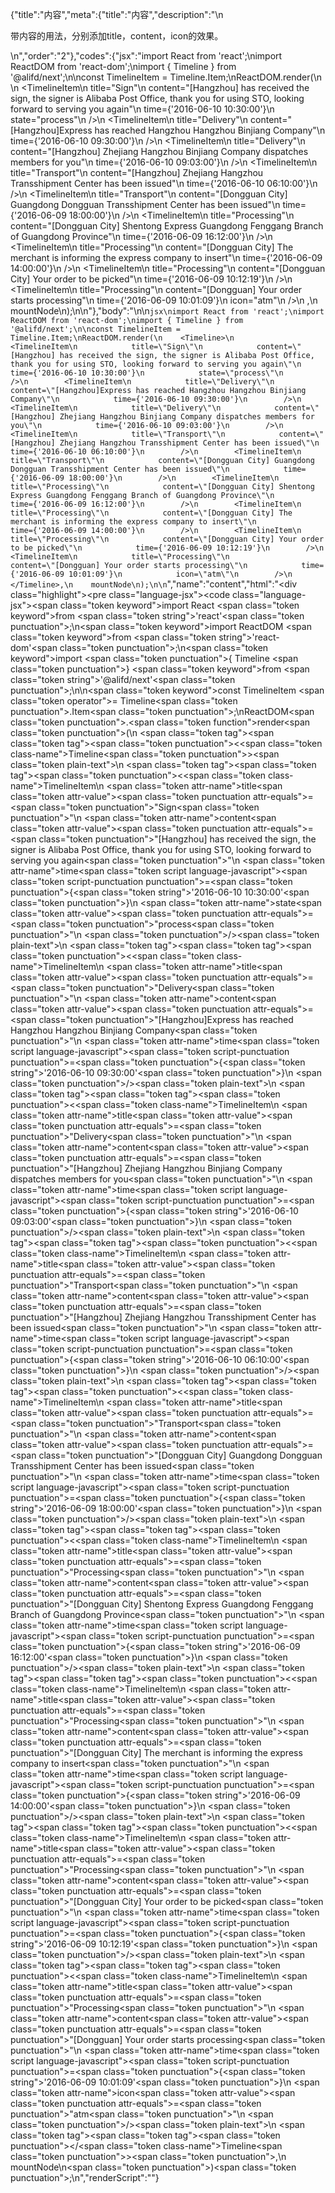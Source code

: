 {"title":"内容","meta":{"title":"内容","description":"\n<p>带内容的用法，分别添加title，content，icon的效果。</p>\n","order":"2"},"codes":{"jsx":"import React from 'react';\nimport ReactDOM from 'react-dom';\nimport { Timeline } from '@alifd/next';\n\nconst TimelineItem = Timeline.Item;\nReactDOM.render(\n    <Timeline>\n        <TimelineItem\n            title=\"Sign\"\n            content=\"[Hangzhou] has received the sign, the signer is Alibaba Post Office, thank you for using STO, looking forward to serving you again\"\n            time={'2016-06-10 10:30:00'}\n            state=\"process\"\n        />\n        <TimelineItem\n            title=\"Delivery\"\n            content=\"[Hangzhou]Express has reached Hangzhou Hangzhou Binjiang Company\"\n            time={'2016-06-10 09:30:00'}\n        />\n        <TimelineItem\n            title=\"Delivery\"\n            content=\"[Hangzhou] Zhejiang Hangzhou Binjiang Company dispatches members for you\"\n            time={'2016-06-10 09:03:00'}\n        />\n        <TimelineItem\n            title=\"Transport\"\n            content=\"[Hangzhou] Zhejiang Hangzhou Transshipment Center has been issued\"\n            time={'2016-06-10 06:10:00'}\n        />\n        <TimelineItem\n            title=\"Transport\"\n            content=\"[Dongguan City] Guangdong Dongguan Transshipment Center has been issued\"\n            time={'2016-06-09 18:00:00'}\n        />\n        <TimelineItem\n            title=\"Processing\"\n            content=\"[Dongguan City] Shentong Express Guangdong Fenggang Branch of Guangdong Province\"\n            time={'2016-06-09 16:12:00'}\n        />\n        <TimelineItem\n            title=\"Processing\"\n            content=\"[Dongguan City] The merchant is informing the express company to insert\"\n            time={'2016-06-09 14:00:00'}\n        />\n        <TimelineItem\n            title=\"Processing\"\n            content=\"[Dongguan City] Your order to be picked\"\n            time={'2016-06-09 10:12:19'}\n        />\n        <TimelineItem\n            title=\"Processing\"\n            content=\"[Dongguan] Your order starts processing\"\n            time={'2016-06-09 10:01:09'}\n            icon=\"atm\"\n        />\n    </Timeline>,\n    mountNode\n);\n\n"},"body":"\n\n````jsx\nimport React from 'react';\nimport ReactDOM from 'react-dom';\nimport { Timeline } from '@alifd/next';\n\nconst TimelineItem = Timeline.Item;\nReactDOM.render(\n    <Timeline>\n        <TimelineItem\n            title=\"Sign\"\n            content=\"[Hangzhou] has received the sign, the signer is Alibaba Post Office, thank you for using STO, looking forward to serving you again\"\n            time={'2016-06-10 10:30:00'}\n            state=\"process\"\n        />\n        <TimelineItem\n            title=\"Delivery\"\n            content=\"[Hangzhou]Express has reached Hangzhou Hangzhou Binjiang Company\"\n            time={'2016-06-10 09:30:00'}\n        />\n        <TimelineItem\n            title=\"Delivery\"\n            content=\"[Hangzhou] Zhejiang Hangzhou Binjiang Company dispatches members for you\"\n            time={'2016-06-10 09:03:00'}\n        />\n        <TimelineItem\n            title=\"Transport\"\n            content=\"[Hangzhou] Zhejiang Hangzhou Transshipment Center has been issued\"\n            time={'2016-06-10 06:10:00'}\n        />\n        <TimelineItem\n            title=\"Transport\"\n            content=\"[Dongguan City] Guangdong Dongguan Transshipment Center has been issued\"\n            time={'2016-06-09 18:00:00'}\n        />\n        <TimelineItem\n            title=\"Processing\"\n            content=\"[Dongguan City] Shentong Express Guangdong Fenggang Branch of Guangdong Province\"\n            time={'2016-06-09 16:12:00'}\n        />\n        <TimelineItem\n            title=\"Processing\"\n            content=\"[Dongguan City] The merchant is informing the express company to insert\"\n            time={'2016-06-09 14:00:00'}\n        />\n        <TimelineItem\n            title=\"Processing\"\n            content=\"[Dongguan City] Your order to be picked\"\n            time={'2016-06-09 10:12:19'}\n        />\n        <TimelineItem\n            title=\"Processing\"\n            content=\"[Dongguan] Your order starts processing\"\n            time={'2016-06-09 10:01:09'}\n            icon=\"atm\"\n        />\n    </Timeline>,\n    mountNode\n);\n\n````","name":"content","html":"<script>(function(){var __create = Object.create;\nvar __defProp = Object.defineProperty;\nvar __getOwnPropDesc = Object.getOwnPropertyDescriptor;\nvar __getOwnPropNames = Object.getOwnPropertyNames;\nvar __getProtoOf = Object.getPrototypeOf;\nvar __hasOwnProp = Object.prototype.hasOwnProperty;\nvar __copyProps = (to, from, except, desc) => {\n  if (from && typeof from === \"object\" || typeof from === \"function\") {\n    for (let key of __getOwnPropNames(from))\n      if (!__hasOwnProp.call(to, key) && key !== except)\n        __defProp(to, key, { get: () => from[key], enumerable: !(desc = __getOwnPropDesc(from, key)) || desc.enumerable });\n  }\n  return to;\n};\nvar __toESM = (mod, isNodeMode, target) => (target = mod != null ? __create(__getProtoOf(mod)) : {}, __copyProps(\n  // If the importer is in node compatibility mode or this is not an ESM\n  // file that has been converted to a CommonJS file using a Babel-\n  // compatible transform (i.e. \"__esModule\" has not been set), then set\n  // \"default\" to the CommonJS \"module.exports\" for node compatibility.\n  isNodeMode || !mod || !mod.__esModule ? __defProp(target, \"default\", { value: mod, enumerable: true }) : target,\n  mod\n));\nvar import_react = __toESM(require(\"react\"));\nvar import_react_dom = __toESM(require(\"react-dom\"));\nvar import_next = require(\"@alifd/next\");\nconst TimelineItem = import_next.Timeline.Item;\nimport_react_dom.default.render(\n  /* @__PURE__ */ import_react.default.createElement(import_next.Timeline, null, /* @__PURE__ */ import_react.default.createElement(\n    TimelineItem,\n    {\n      title: \"Sign\",\n      content: \"[Hangzhou] has received the sign, the signer is Alibaba Post Office, thank you for using STO, looking forward to serving you again\",\n      time: \"2016-06-10 10:30:00\",\n      state: \"process\"\n    }\n  ), /* @__PURE__ */ import_react.default.createElement(\n    TimelineItem,\n    {\n      title: \"Delivery\",\n      content: \"[Hangzhou]Express has reached Hangzhou Hangzhou Binjiang Company\",\n      time: \"2016-06-10 09:30:00\"\n    }\n  ), /* @__PURE__ */ import_react.default.createElement(\n    TimelineItem,\n    {\n      title: \"Delivery\",\n      content: \"[Hangzhou] Zhejiang Hangzhou Binjiang Company dispatches members for you\",\n      time: \"2016-06-10 09:03:00\"\n    }\n  ), /* @__PURE__ */ import_react.default.createElement(\n    TimelineItem,\n    {\n      title: \"Transport\",\n      content: \"[Hangzhou] Zhejiang Hangzhou Transshipment Center has been issued\",\n      time: \"2016-06-10 06:10:00\"\n    }\n  ), /* @__PURE__ */ import_react.default.createElement(\n    TimelineItem,\n    {\n      title: \"Transport\",\n      content: \"[Dongguan City] Guangdong Dongguan Transshipment Center has been issued\",\n      time: \"2016-06-09 18:00:00\"\n    }\n  ), /* @__PURE__ */ import_react.default.createElement(\n    TimelineItem,\n    {\n      title: \"Processing\",\n      content: \"[Dongguan City] Shentong Express Guangdong Fenggang Branch of Guangdong Province\",\n      time: \"2016-06-09 16:12:00\"\n    }\n  ), /* @__PURE__ */ import_react.default.createElement(\n    TimelineItem,\n    {\n      title: \"Processing\",\n      content: \"[Dongguan City] The merchant is informing the express company to insert\",\n      time: \"2016-06-09 14:00:00\"\n    }\n  ), /* @__PURE__ */ import_react.default.createElement(\n    TimelineItem,\n    {\n      title: \"Processing\",\n      content: \"[Dongguan City] Your order to be picked\",\n      time: \"2016-06-09 10:12:19\"\n    }\n  ), /* @__PURE__ */ import_react.default.createElement(\n    TimelineItem,\n    {\n      title: \"Processing\",\n      content: \"[Dongguan] Your order starts processing\",\n      time: \"2016-06-09 10:01:09\",\n      icon: \"atm\"\n    }\n  )),\n  mountNode\n);\n})()</script><div class=\"highlight\"><pre class=\"language-jsx\"><code class=\"language-jsx\"><span class=\"token keyword\">import</span> React <span class=\"token keyword\">from</span> <span class=\"token string\">'react'</span><span class=\"token punctuation\">;</span>\n<span class=\"token keyword\">import</span> ReactDOM <span class=\"token keyword\">from</span> <span class=\"token string\">'react-dom'</span><span class=\"token punctuation\">;</span>\n<span class=\"token keyword\">import</span> <span class=\"token punctuation\">{</span> Timeline <span class=\"token punctuation\">}</span> <span class=\"token keyword\">from</span> <span class=\"token string\">'@alifd/next'</span><span class=\"token punctuation\">;</span>\n\n<span class=\"token keyword\">const</span> TimelineItem <span class=\"token operator\">=</span> Timeline<span class=\"token punctuation\">.</span>Item<span class=\"token punctuation\">;</span>\nReactDOM<span class=\"token punctuation\">.</span><span class=\"token function\">render</span><span class=\"token punctuation\">(</span>\n    <span class=\"token tag\"><span class=\"token tag\"><span class=\"token punctuation\">&lt;</span><span class=\"token class-name\">Timeline</span></span><span class=\"token punctuation\">></span></span><span class=\"token plain-text\">\n        </span><span class=\"token tag\"><span class=\"token tag\"><span class=\"token punctuation\">&lt;</span><span class=\"token class-name\">TimelineItem</span></span>\n            <span class=\"token attr-name\">title</span><span class=\"token attr-value\"><span class=\"token punctuation attr-equals\">=</span><span class=\"token punctuation\">\"</span>Sign<span class=\"token punctuation\">\"</span></span>\n            <span class=\"token attr-name\">content</span><span class=\"token attr-value\"><span class=\"token punctuation attr-equals\">=</span><span class=\"token punctuation\">\"</span>[Hangzhou] has received the sign, the signer is Alibaba Post Office, thank you for using STO, looking forward to serving you again<span class=\"token punctuation\">\"</span></span>\n            <span class=\"token attr-name\">time</span><span class=\"token script language-javascript\"><span class=\"token script-punctuation punctuation\">=</span><span class=\"token punctuation\">{</span><span class=\"token string\">'2016-06-10 10:30:00'</span><span class=\"token punctuation\">}</span></span>\n            <span class=\"token attr-name\">state</span><span class=\"token attr-value\"><span class=\"token punctuation attr-equals\">=</span><span class=\"token punctuation\">\"</span>process<span class=\"token punctuation\">\"</span></span>\n        <span class=\"token punctuation\">/></span></span><span class=\"token plain-text\">\n        </span><span class=\"token tag\"><span class=\"token tag\"><span class=\"token punctuation\">&lt;</span><span class=\"token class-name\">TimelineItem</span></span>\n            <span class=\"token attr-name\">title</span><span class=\"token attr-value\"><span class=\"token punctuation attr-equals\">=</span><span class=\"token punctuation\">\"</span>Delivery<span class=\"token punctuation\">\"</span></span>\n            <span class=\"token attr-name\">content</span><span class=\"token attr-value\"><span class=\"token punctuation attr-equals\">=</span><span class=\"token punctuation\">\"</span>[Hangzhou]Express has reached Hangzhou Hangzhou Binjiang Company<span class=\"token punctuation\">\"</span></span>\n            <span class=\"token attr-name\">time</span><span class=\"token script language-javascript\"><span class=\"token script-punctuation punctuation\">=</span><span class=\"token punctuation\">{</span><span class=\"token string\">'2016-06-10 09:30:00'</span><span class=\"token punctuation\">}</span></span>\n        <span class=\"token punctuation\">/></span></span><span class=\"token plain-text\">\n        </span><span class=\"token tag\"><span class=\"token tag\"><span class=\"token punctuation\">&lt;</span><span class=\"token class-name\">TimelineItem</span></span>\n            <span class=\"token attr-name\">title</span><span class=\"token attr-value\"><span class=\"token punctuation attr-equals\">=</span><span class=\"token punctuation\">\"</span>Delivery<span class=\"token punctuation\">\"</span></span>\n            <span class=\"token attr-name\">content</span><span class=\"token attr-value\"><span class=\"token punctuation attr-equals\">=</span><span class=\"token punctuation\">\"</span>[Hangzhou] Zhejiang Hangzhou Binjiang Company dispatches members for you<span class=\"token punctuation\">\"</span></span>\n            <span class=\"token attr-name\">time</span><span class=\"token script language-javascript\"><span class=\"token script-punctuation punctuation\">=</span><span class=\"token punctuation\">{</span><span class=\"token string\">'2016-06-10 09:03:00'</span><span class=\"token punctuation\">}</span></span>\n        <span class=\"token punctuation\">/></span></span><span class=\"token plain-text\">\n        </span><span class=\"token tag\"><span class=\"token tag\"><span class=\"token punctuation\">&lt;</span><span class=\"token class-name\">TimelineItem</span></span>\n            <span class=\"token attr-name\">title</span><span class=\"token attr-value\"><span class=\"token punctuation attr-equals\">=</span><span class=\"token punctuation\">\"</span>Transport<span class=\"token punctuation\">\"</span></span>\n            <span class=\"token attr-name\">content</span><span class=\"token attr-value\"><span class=\"token punctuation attr-equals\">=</span><span class=\"token punctuation\">\"</span>[Hangzhou] Zhejiang Hangzhou Transshipment Center has been issued<span class=\"token punctuation\">\"</span></span>\n            <span class=\"token attr-name\">time</span><span class=\"token script language-javascript\"><span class=\"token script-punctuation punctuation\">=</span><span class=\"token punctuation\">{</span><span class=\"token string\">'2016-06-10 06:10:00'</span><span class=\"token punctuation\">}</span></span>\n        <span class=\"token punctuation\">/></span></span><span class=\"token plain-text\">\n        </span><span class=\"token tag\"><span class=\"token tag\"><span class=\"token punctuation\">&lt;</span><span class=\"token class-name\">TimelineItem</span></span>\n            <span class=\"token attr-name\">title</span><span class=\"token attr-value\"><span class=\"token punctuation attr-equals\">=</span><span class=\"token punctuation\">\"</span>Transport<span class=\"token punctuation\">\"</span></span>\n            <span class=\"token attr-name\">content</span><span class=\"token attr-value\"><span class=\"token punctuation attr-equals\">=</span><span class=\"token punctuation\">\"</span>[Dongguan City] Guangdong Dongguan Transshipment Center has been issued<span class=\"token punctuation\">\"</span></span>\n            <span class=\"token attr-name\">time</span><span class=\"token script language-javascript\"><span class=\"token script-punctuation punctuation\">=</span><span class=\"token punctuation\">{</span><span class=\"token string\">'2016-06-09 18:00:00'</span><span class=\"token punctuation\">}</span></span>\n        <span class=\"token punctuation\">/></span></span><span class=\"token plain-text\">\n        </span><span class=\"token tag\"><span class=\"token tag\"><span class=\"token punctuation\">&lt;</span><span class=\"token class-name\">TimelineItem</span></span>\n            <span class=\"token attr-name\">title</span><span class=\"token attr-value\"><span class=\"token punctuation attr-equals\">=</span><span class=\"token punctuation\">\"</span>Processing<span class=\"token punctuation\">\"</span></span>\n            <span class=\"token attr-name\">content</span><span class=\"token attr-value\"><span class=\"token punctuation attr-equals\">=</span><span class=\"token punctuation\">\"</span>[Dongguan City] Shentong Express Guangdong Fenggang Branch of Guangdong Province<span class=\"token punctuation\">\"</span></span>\n            <span class=\"token attr-name\">time</span><span class=\"token script language-javascript\"><span class=\"token script-punctuation punctuation\">=</span><span class=\"token punctuation\">{</span><span class=\"token string\">'2016-06-09 16:12:00'</span><span class=\"token punctuation\">}</span></span>\n        <span class=\"token punctuation\">/></span></span><span class=\"token plain-text\">\n        </span><span class=\"token tag\"><span class=\"token tag\"><span class=\"token punctuation\">&lt;</span><span class=\"token class-name\">TimelineItem</span></span>\n            <span class=\"token attr-name\">title</span><span class=\"token attr-value\"><span class=\"token punctuation attr-equals\">=</span><span class=\"token punctuation\">\"</span>Processing<span class=\"token punctuation\">\"</span></span>\n            <span class=\"token attr-name\">content</span><span class=\"token attr-value\"><span class=\"token punctuation attr-equals\">=</span><span class=\"token punctuation\">\"</span>[Dongguan City] The merchant is informing the express company to insert<span class=\"token punctuation\">\"</span></span>\n            <span class=\"token attr-name\">time</span><span class=\"token script language-javascript\"><span class=\"token script-punctuation punctuation\">=</span><span class=\"token punctuation\">{</span><span class=\"token string\">'2016-06-09 14:00:00'</span><span class=\"token punctuation\">}</span></span>\n        <span class=\"token punctuation\">/></span></span><span class=\"token plain-text\">\n        </span><span class=\"token tag\"><span class=\"token tag\"><span class=\"token punctuation\">&lt;</span><span class=\"token class-name\">TimelineItem</span></span>\n            <span class=\"token attr-name\">title</span><span class=\"token attr-value\"><span class=\"token punctuation attr-equals\">=</span><span class=\"token punctuation\">\"</span>Processing<span class=\"token punctuation\">\"</span></span>\n            <span class=\"token attr-name\">content</span><span class=\"token attr-value\"><span class=\"token punctuation attr-equals\">=</span><span class=\"token punctuation\">\"</span>[Dongguan City] Your order to be picked<span class=\"token punctuation\">\"</span></span>\n            <span class=\"token attr-name\">time</span><span class=\"token script language-javascript\"><span class=\"token script-punctuation punctuation\">=</span><span class=\"token punctuation\">{</span><span class=\"token string\">'2016-06-09 10:12:19'</span><span class=\"token punctuation\">}</span></span>\n        <span class=\"token punctuation\">/></span></span><span class=\"token plain-text\">\n        </span><span class=\"token tag\"><span class=\"token tag\"><span class=\"token punctuation\">&lt;</span><span class=\"token class-name\">TimelineItem</span></span>\n            <span class=\"token attr-name\">title</span><span class=\"token attr-value\"><span class=\"token punctuation attr-equals\">=</span><span class=\"token punctuation\">\"</span>Processing<span class=\"token punctuation\">\"</span></span>\n            <span class=\"token attr-name\">content</span><span class=\"token attr-value\"><span class=\"token punctuation attr-equals\">=</span><span class=\"token punctuation\">\"</span>[Dongguan] Your order starts processing<span class=\"token punctuation\">\"</span></span>\n            <span class=\"token attr-name\">time</span><span class=\"token script language-javascript\"><span class=\"token script-punctuation punctuation\">=</span><span class=\"token punctuation\">{</span><span class=\"token string\">'2016-06-09 10:01:09'</span><span class=\"token punctuation\">}</span></span>\n            <span class=\"token attr-name\">icon</span><span class=\"token attr-value\"><span class=\"token punctuation attr-equals\">=</span><span class=\"token punctuation\">\"</span>atm<span class=\"token punctuation\">\"</span></span>\n        <span class=\"token punctuation\">/></span></span><span class=\"token plain-text\">\n    </span><span class=\"token tag\"><span class=\"token tag\"><span class=\"token punctuation\">&lt;/</span><span class=\"token class-name\">Timeline</span></span><span class=\"token punctuation\">></span></span><span class=\"token punctuation\">,</span>\n    mountNode\n<span class=\"token punctuation\">)</span><span class=\"token punctuation\">;</span>\n</code></pre></div>","renderScript":"<script>(function(){var __create = Object.create;\nvar __defProp = Object.defineProperty;\nvar __getOwnPropDesc = Object.getOwnPropertyDescriptor;\nvar __getOwnPropNames = Object.getOwnPropertyNames;\nvar __getProtoOf = Object.getPrototypeOf;\nvar __hasOwnProp = Object.prototype.hasOwnProperty;\nvar __copyProps = (to, from, except, desc) => {\n  if (from && typeof from === \"object\" || typeof from === \"function\") {\n    for (let key of __getOwnPropNames(from))\n      if (!__hasOwnProp.call(to, key) && key !== except)\n        __defProp(to, key, { get: () => from[key], enumerable: !(desc = __getOwnPropDesc(from, key)) || desc.enumerable });\n  }\n  return to;\n};\nvar __toESM = (mod, isNodeMode, target) => (target = mod != null ? __create(__getProtoOf(mod)) : {}, __copyProps(\n  // If the importer is in node compatibility mode or this is not an ESM\n  // file that has been converted to a CommonJS file using a Babel-\n  // compatible transform (i.e. \"__esModule\" has not been set), then set\n  // \"default\" to the CommonJS \"module.exports\" for node compatibility.\n  isNodeMode || !mod || !mod.__esModule ? __defProp(target, \"default\", { value: mod, enumerable: true }) : target,\n  mod\n));\nvar import_react_live = require(\"react-live\");\nvar import_next = require(\"@alifd/next\");\nvar import_react = __toESM(require(\"react\"));\nvar import_react_dom = __toESM(require(\"react-dom\"));\nvar import_next2 = require(\"@alifd/next\");\nwindow.demoNames.push(\"content\");\nwindow.contentRenderScript = function contentRenderScript2(liveDemo) {\n  var mountNode = document.getElementById(\"content-mount\");\n  if (liveDemo === \"false\") {\n    document.getElementById(\"content-body\").innerHTML = `<pre class=\"language-jsx\"><code class=\"language-jsx\"><span class=\"token keyword\">import</span> React <span class=\"token keyword\">from</span> <span class=\"token string\">'react'</span><span class=\"token punctuation\">;</span>\n<span class=\"token keyword\">import</span> ReactDOM <span class=\"token keyword\">from</span> <span class=\"token string\">'react-dom'</span><span class=\"token punctuation\">;</span>\n<span class=\"token keyword\">import</span> <span class=\"token punctuation\">{</span> Timeline <span class=\"token punctuation\">}</span> <span class=\"token keyword\">from</span> <span class=\"token string\">'@alifd/next'</span><span class=\"token punctuation\">;</span>\n\n<span class=\"token keyword\">const</span> TimelineItem <span class=\"token operator\">=</span> Timeline<span class=\"token punctuation\">.</span>Item<span class=\"token punctuation\">;</span>\nReactDOM<span class=\"token punctuation\">.</span><span class=\"token function\">render</span><span class=\"token punctuation\">(</span>\n    <span class=\"token tag\"><span class=\"token tag\"><span class=\"token punctuation\">&lt;</span><span class=\"token class-name\">Timeline</span></span><span class=\"token punctuation\">></span></span><span class=\"token plain-text\">\n        </span><span class=\"token tag\"><span class=\"token tag\"><span class=\"token punctuation\">&lt;</span><span class=\"token class-name\">TimelineItem</span></span>\n            <span class=\"token attr-name\">title</span><span class=\"token attr-value\"><span class=\"token punctuation attr-equals\">=</span><span class=\"token punctuation\">\"</span>Sign<span class=\"token punctuation\">\"</span></span>\n            <span class=\"token attr-name\">content</span><span class=\"token attr-value\"><span class=\"token punctuation attr-equals\">=</span><span class=\"token punctuation\">\"</span>[Hangzhou] has received the sign, the signer is Alibaba Post Office, thank you for using STO, looking forward to serving you again<span class=\"token punctuation\">\"</span></span>\n            <span class=\"token attr-name\">time</span><span class=\"token script language-javascript\"><span class=\"token script-punctuation punctuation\">=</span><span class=\"token punctuation\">{</span><span class=\"token string\">'2016-06-10 10:30:00'</span><span class=\"token punctuation\">}</span></span>\n            <span class=\"token attr-name\">state</span><span class=\"token attr-value\"><span class=\"token punctuation attr-equals\">=</span><span class=\"token punctuation\">\"</span>process<span class=\"token punctuation\">\"</span></span>\n        <span class=\"token punctuation\">/></span></span><span class=\"token plain-text\">\n        </span><span class=\"token tag\"><span class=\"token tag\"><span class=\"token punctuation\">&lt;</span><span class=\"token class-name\">TimelineItem</span></span>\n            <span class=\"token attr-name\">title</span><span class=\"token attr-value\"><span class=\"token punctuation attr-equals\">=</span><span class=\"token punctuation\">\"</span>Delivery<span class=\"token punctuation\">\"</span></span>\n            <span class=\"token attr-name\">content</span><span class=\"token attr-value\"><span class=\"token punctuation attr-equals\">=</span><span class=\"token punctuation\">\"</span>[Hangzhou]Express has reached Hangzhou Hangzhou Binjiang Company<span class=\"token punctuation\">\"</span></span>\n            <span class=\"token attr-name\">time</span><span class=\"token script language-javascript\"><span class=\"token script-punctuation punctuation\">=</span><span class=\"token punctuation\">{</span><span class=\"token string\">'2016-06-10 09:30:00'</span><span class=\"token punctuation\">}</span></span>\n        <span class=\"token punctuation\">/></span></span><span class=\"token plain-text\">\n        </span><span class=\"token tag\"><span class=\"token tag\"><span class=\"token punctuation\">&lt;</span><span class=\"token class-name\">TimelineItem</span></span>\n            <span class=\"token attr-name\">title</span><span class=\"token attr-value\"><span class=\"token punctuation attr-equals\">=</span><span class=\"token punctuation\">\"</span>Delivery<span class=\"token punctuation\">\"</span></span>\n            <span class=\"token attr-name\">content</span><span class=\"token attr-value\"><span class=\"token punctuation attr-equals\">=</span><span class=\"token punctuation\">\"</span>[Hangzhou] Zhejiang Hangzhou Binjiang Company dispatches members for you<span class=\"token punctuation\">\"</span></span>\n            <span class=\"token attr-name\">time</span><span class=\"token script language-javascript\"><span class=\"token script-punctuation punctuation\">=</span><span class=\"token punctuation\">{</span><span class=\"token string\">'2016-06-10 09:03:00'</span><span class=\"token punctuation\">}</span></span>\n        <span class=\"token punctuation\">/></span></span><span class=\"token plain-text\">\n        </span><span class=\"token tag\"><span class=\"token tag\"><span class=\"token punctuation\">&lt;</span><span class=\"token class-name\">TimelineItem</span></span>\n            <span class=\"token attr-name\">title</span><span class=\"token attr-value\"><span class=\"token punctuation attr-equals\">=</span><span class=\"token punctuation\">\"</span>Transport<span class=\"token punctuation\">\"</span></span>\n            <span class=\"token attr-name\">content</span><span class=\"token attr-value\"><span class=\"token punctuation attr-equals\">=</span><span class=\"token punctuation\">\"</span>[Hangzhou] Zhejiang Hangzhou Transshipment Center has been issued<span class=\"token punctuation\">\"</span></span>\n            <span class=\"token attr-name\">time</span><span class=\"token script language-javascript\"><span class=\"token script-punctuation punctuation\">=</span><span class=\"token punctuation\">{</span><span class=\"token string\">'2016-06-10 06:10:00'</span><span class=\"token punctuation\">}</span></span>\n        <span class=\"token punctuation\">/></span></span><span class=\"token plain-text\">\n        </span><span class=\"token tag\"><span class=\"token tag\"><span class=\"token punctuation\">&lt;</span><span class=\"token class-name\">TimelineItem</span></span>\n            <span class=\"token attr-name\">title</span><span class=\"token attr-value\"><span class=\"token punctuation attr-equals\">=</span><span class=\"token punctuation\">\"</span>Transport<span class=\"token punctuation\">\"</span></span>\n            <span class=\"token attr-name\">content</span><span class=\"token attr-value\"><span class=\"token punctuation attr-equals\">=</span><span class=\"token punctuation\">\"</span>[Dongguan City] Guangdong Dongguan Transshipment Center has been issued<span class=\"token punctuation\">\"</span></span>\n            <span class=\"token attr-name\">time</span><span class=\"token script language-javascript\"><span class=\"token script-punctuation punctuation\">=</span><span class=\"token punctuation\">{</span><span class=\"token string\">'2016-06-09 18:00:00'</span><span class=\"token punctuation\">}</span></span>\n        <span class=\"token punctuation\">/></span></span><span class=\"token plain-text\">\n        </span><span class=\"token tag\"><span class=\"token tag\"><span class=\"token punctuation\">&lt;</span><span class=\"token class-name\">TimelineItem</span></span>\n            <span class=\"token attr-name\">title</span><span class=\"token attr-value\"><span class=\"token punctuation attr-equals\">=</span><span class=\"token punctuation\">\"</span>Processing<span class=\"token punctuation\">\"</span></span>\n            <span class=\"token attr-name\">content</span><span class=\"token attr-value\"><span class=\"token punctuation attr-equals\">=</span><span class=\"token punctuation\">\"</span>[Dongguan City] Shentong Express Guangdong Fenggang Branch of Guangdong Province<span class=\"token punctuation\">\"</span></span>\n            <span class=\"token attr-name\">time</span><span class=\"token script language-javascript\"><span class=\"token script-punctuation punctuation\">=</span><span class=\"token punctuation\">{</span><span class=\"token string\">'2016-06-09 16:12:00'</span><span class=\"token punctuation\">}</span></span>\n        <span class=\"token punctuation\">/></span></span><span class=\"token plain-text\">\n        </span><span class=\"token tag\"><span class=\"token tag\"><span class=\"token punctuation\">&lt;</span><span class=\"token class-name\">TimelineItem</span></span>\n            <span class=\"token attr-name\">title</span><span class=\"token attr-value\"><span class=\"token punctuation attr-equals\">=</span><span class=\"token punctuation\">\"</span>Processing<span class=\"token punctuation\">\"</span></span>\n            <span class=\"token attr-name\">content</span><span class=\"token attr-value\"><span class=\"token punctuation attr-equals\">=</span><span class=\"token punctuation\">\"</span>[Dongguan City] The merchant is informing the express company to insert<span class=\"token punctuation\">\"</span></span>\n            <span class=\"token attr-name\">time</span><span class=\"token script language-javascript\"><span class=\"token script-punctuation punctuation\">=</span><span class=\"token punctuation\">{</span><span class=\"token string\">'2016-06-09 14:00:00'</span><span class=\"token punctuation\">}</span></span>\n        <span class=\"token punctuation\">/></span></span><span class=\"token plain-text\">\n        </span><span class=\"token tag\"><span class=\"token tag\"><span class=\"token punctuation\">&lt;</span><span class=\"token class-name\">TimelineItem</span></span>\n            <span class=\"token attr-name\">title</span><span class=\"token attr-value\"><span class=\"token punctuation attr-equals\">=</span><span class=\"token punctuation\">\"</span>Processing<span class=\"token punctuation\">\"</span></span>\n            <span class=\"token attr-name\">content</span><span class=\"token attr-value\"><span class=\"token punctuation attr-equals\">=</span><span class=\"token punctuation\">\"</span>[Dongguan City] Your order to be picked<span class=\"token punctuation\">\"</span></span>\n            <span class=\"token attr-name\">time</span><span class=\"token script language-javascript\"><span class=\"token script-punctuation punctuation\">=</span><span class=\"token punctuation\">{</span><span class=\"token string\">'2016-06-09 10:12:19'</span><span class=\"token punctuation\">}</span></span>\n        <span class=\"token punctuation\">/></span></span><span class=\"token plain-text\">\n        </span><span class=\"token tag\"><span class=\"token tag\"><span class=\"token punctuation\">&lt;</span><span class=\"token class-name\">TimelineItem</span></span>\n            <span class=\"token attr-name\">title</span><span class=\"token attr-value\"><span class=\"token punctuation attr-equals\">=</span><span class=\"token punctuation\">\"</span>Processing<span class=\"token punctuation\">\"</span></span>\n            <span class=\"token attr-name\">content</span><span class=\"token attr-value\"><span class=\"token punctuation attr-equals\">=</span><span class=\"token punctuation\">\"</span>[Dongguan] Your order starts processing<span class=\"token punctuation\">\"</span></span>\n            <span class=\"token attr-name\">time</span><span class=\"token script language-javascript\"><span class=\"token script-punctuation punctuation\">=</span><span class=\"token punctuation\">{</span><span class=\"token string\">'2016-06-09 10:01:09'</span><span class=\"token punctuation\">}</span></span>\n            <span class=\"token attr-name\">icon</span><span class=\"token attr-value\"><span class=\"token punctuation attr-equals\">=</span><span class=\"token punctuation\">\"</span>atm<span class=\"token punctuation\">\"</span></span>\n        <span class=\"token punctuation\">/></span></span><span class=\"token plain-text\">\n    </span><span class=\"token tag\"><span class=\"token tag\"><span class=\"token punctuation\">&lt;/</span><span class=\"token class-name\">Timeline</span></span><span class=\"token punctuation\">></span></span><span class=\"token punctuation\">,</span>\n    mountNode\n<span class=\"token punctuation\">)</span><span class=\"token punctuation\">;</span>\n\n</code></pre>\n`.replace(/{backquote}/g, \"`\").replace(/{dollar}/g, \"$\");\n    const TimelineItem = import_next2.Timeline.Item;\n    import_react_dom.default.render(\n      /* @__PURE__ */ import_react.default.createElement(import_next2.Timeline, null, /* @__PURE__ */ import_react.default.createElement(\n        TimelineItem,\n        {\n          title: \"Sign\",\n          content: \"[Hangzhou] has received the sign, the signer is Alibaba Post Office, thank you for using STO, looking forward to serving you again\",\n          time: \"2016-06-10 10:30:00\",\n          state: \"process\"\n        }\n      ), /* @__PURE__ */ import_react.default.createElement(\n        TimelineItem,\n        {\n          title: \"Delivery\",\n          content: \"[Hangzhou]Express has reached Hangzhou Hangzhou Binjiang Company\",\n          time: \"2016-06-10 09:30:00\"\n        }\n      ), /* @__PURE__ */ import_react.default.createElement(\n        TimelineItem,\n        {\n          title: \"Delivery\",\n          content: \"[Hangzhou] Zhejiang Hangzhou Binjiang Company dispatches members for you\",\n          time: \"2016-06-10 09:03:00\"\n        }\n      ), /* @__PURE__ */ import_react.default.createElement(\n        TimelineItem,\n        {\n          title: \"Transport\",\n          content: \"[Hangzhou] Zhejiang Hangzhou Transshipment Center has been issued\",\n          time: \"2016-06-10 06:10:00\"\n        }\n      ), /* @__PURE__ */ import_react.default.createElement(\n        TimelineItem,\n        {\n          title: \"Transport\",\n          content: \"[Dongguan City] Guangdong Dongguan Transshipment Center has been issued\",\n          time: \"2016-06-09 18:00:00\"\n        }\n      ), /* @__PURE__ */ import_react.default.createElement(\n        TimelineItem,\n        {\n          title: \"Processing\",\n          content: \"[Dongguan City] Shentong Express Guangdong Fenggang Branch of Guangdong Province\",\n          time: \"2016-06-09 16:12:00\"\n        }\n      ), /* @__PURE__ */ import_react.default.createElement(\n        TimelineItem,\n        {\n          title: \"Processing\",\n          content: \"[Dongguan City] The merchant is informing the express company to insert\",\n          time: \"2016-06-09 14:00:00\"\n        }\n      ), /* @__PURE__ */ import_react.default.createElement(\n        TimelineItem,\n        {\n          title: \"Processing\",\n          content: \"[Dongguan City] Your order to be picked\",\n          time: \"2016-06-09 10:12:19\"\n        }\n      ), /* @__PURE__ */ import_react.default.createElement(\n        TimelineItem,\n        {\n          title: \"Processing\",\n          content: \"[Dongguan] Your order starts processing\",\n          time: \"2016-06-09 10:01:09\",\n          icon: \"atm\"\n        }\n      )),\n      mountNode\n    );\n    return;\n  }\n  const contentLiveScript = `const TimelineItem = Timeline.Item;\nReactDOM.render(\n  <Timeline>\n    <TimelineItem\n      title=\"Sign\"\n      content=\"[Hangzhou] has received the sign, the signer is Alibaba Post Office, thank you for using STO, looking forward to serving you again\"\n      time=\"2016-06-10 10:30:00\"\n      state=\"process\"\n    />\n    <TimelineItem\n      title=\"Delivery\"\n      content=\"[Hangzhou]Express has reached Hangzhou Hangzhou Binjiang Company\"\n      time=\"2016-06-10 09:30:00\"\n    />\n    <TimelineItem\n      title=\"Delivery\"\n      content=\"[Hangzhou] Zhejiang Hangzhou Binjiang Company dispatches members for you\"\n      time=\"2016-06-10 09:03:00\"\n    />\n    <TimelineItem\n      title=\"Transport\"\n      content=\"[Hangzhou] Zhejiang Hangzhou Transshipment Center has been issued\"\n      time=\"2016-06-10 06:10:00\"\n    />\n    <TimelineItem\n      title=\"Transport\"\n      content=\"[Dongguan City] Guangdong Dongguan Transshipment Center has been issued\"\n      time=\"2016-06-09 18:00:00\"\n    />\n    <TimelineItem\n      title=\"Processing\"\n      content=\"[Dongguan City] Shentong Express Guangdong Fenggang Branch of Guangdong Province\"\n      time=\"2016-06-09 16:12:00\"\n    />\n    <TimelineItem\n      title=\"Processing\"\n      content=\"[Dongguan City] The merchant is informing the express company to insert\"\n      time=\"2016-06-09 14:00:00\"\n    />\n    <TimelineItem\n      title=\"Processing\"\n      content=\"[Dongguan City] Your order to be picked\"\n      time=\"2016-06-09 10:12:19\"\n    />\n    <TimelineItem\n      title=\"Processing\"\n      content=\"[Dongguan] Your order starts processing\"\n      time=\"2016-06-09 10:01:09\"\n      icon=\"atm\"\n    />\n  </Timeline>,\n  mountNode\n);`;\n  const emptyTheme = {\n    plain: {},\n    styles: [\n      {\n        types: [],\n        styles: {}\n      }\n    ]\n  };\n  function renderAfter() {\n    import_react_dom.default.render(\n      /* @__PURE__ */ import_react.default.createElement(\n        import_next.Balloon.Tooltip,\n        {\n          align: \"t\",\n          style: { maxWidth: 320 },\n          trigger: /* @__PURE__ */ import_react.default.createElement(\n            \"div\",\n            {\n              dangerouslySetInnerHTML: {\n                __html: `<pre class=\"language-jsx\"><code class=\"language-jsx\"><span class=\"token keyword\">import</span> React <span class=\"token keyword\">from</span> <span class=\"token string\">'react'</span><span class=\"token punctuation\">;</span>\n<span class=\"token keyword\">import</span> ReactDOM <span class=\"token keyword\">from</span> <span class=\"token string\">'react-dom'</span><span class=\"token punctuation\">;</span>\n<span class=\"token keyword\">import</span> <span class=\"token punctuation\">{</span> Timeline <span class=\"token punctuation\">}</span> <span class=\"token keyword\">from</span> <span class=\"token string\">'@alifd/next'</span><span class=\"token punctuation\">;</span>\n</code></pre>\n`\n              }\n            }\n          )\n        },\n        \"\\u7F16\\u8F91\\u6A21\\u5F0F\\u6682\\u4E0D\\u652F\\u6301\\u4FEE\\u6539\\u4F9D\\u8D56\\u5F15\\u5165\"\n      ),\n      document.getElementById(\"content-live-import\")\n    );\n  }\n  class LiveRenderer extends import_react.default.Component {\n    constructor(props) {\n      super(props);\n      this.onBlur = () => {\n        const time = (/* @__PURE__ */ new Date()).getTime();\n        window.top.postMessage({\n          type: \"ReactLiveEdit\",\n          from: \"demo\",\n          body: { name: \"content\", component: \"Timeline\", time }\n        }, \"*\");\n      };\n    }\n    componentDidMount() {\n      renderAfter();\n    }\n    render() {\n      return /* @__PURE__ */ import_react.default.createElement(\n        import_react_live.LiveProvider,\n        {\n          code: contentLiveScript,\n          scope: { React: import_react.default, ReactDOM: import_react_dom.default, Timeline: import_next2.Timeline, mountNode },\n          noInline: true\n        },\n        /* @__PURE__ */ import_react.default.createElement(\"div\", { id: \"content-live-editor\" }, /* @__PURE__ */ import_react.default.createElement(import_react_live.LiveError, { id: \"content-live-error\", className: \"react-live-error\" }), /* @__PURE__ */ import_react.default.createElement(\"div\", { id: \"content-live-import\" }), /* @__PURE__ */ import_react.default.createElement(\"div\", { id: \"content-live-body\", className: \"react-live-body\" }, /* @__PURE__ */ import_react.default.createElement(import_react_live.LiveEditor, { theme: emptyTheme, onBlur: this.onBlur })), /* @__PURE__ */ import_react.default.createElement(\"div\", { id: \"content-live-css\" })),\n        /* @__PURE__ */ import_react.default.createElement(import_react_live.LivePreview, null)\n      );\n    }\n  }\n  import_react_dom.default.render(/* @__PURE__ */ import_react.default.createElement(LiveRenderer, null), document.getElementById(\"content-body\"));\n  return;\n};\nwindow.renderFuncs.push(contentRenderScript);\nfunction onRiddleOrCodePenClick(type) {\n  const time = (/* @__PURE__ */ new Date()).getTime();\n  window.top.postMessage({\n    type: \"RiddleOrCodePenClick\",\n    from: \"demo\",\n    body: { name: \"content\", component: \"Timeline\", type, time }\n  }, \"*\");\n}\nimport_react_dom.default.render(\n  /* @__PURE__ */ import_react.default.createElement(\n    import_next.Balloon.Tooltip,\n    {\n      align: \"b\",\n      style: { maxWidth: 400 },\n      trigger: /* @__PURE__ */ import_react.default.createElement(\"span\", { role: \"img\", className: \"op-icon\", onClick: () => onRiddleOrCodePenClick(\"O2\") }, /* @__PURE__ */ import_react.default.createElement(\"svg\", { viewBox: \"0 0 18 18\", version: \"1.1\" }, /* @__PURE__ */ import_react.default.createElement(\"g\", { id: \"\\u9875\\u9762-1\", stroke: \"none\", \"stroke-width\": \"1\", fill: \"none\", \"fill-rule\": \"evenodd\", \"stroke-opacity\": \"0.45\" }, /* @__PURE__ */ import_react.default.createElement(\"g\", { id: \"\\u7F16\\u7EC4-16\", transform: \"translate(1.000000, 1.031385)\", \"fill-rule\": \"nonzero\", stroke: \"#000000\", \"stroke-width\": \"1\" }, /* @__PURE__ */ import_react.default.createElement(\"path\", { d: \"M7.99320628,15.9864125 C3.58572657,15.9864125 2.27373675e-13,12.400686 2.27373675e-13,7.99320627 C2.27373675e-13,3.58572655 3.58572657,-1.70530257e-13 7.99320628,-1.70530257e-13 C12.400686,-1.70530257e-13 15.9864126,3.58572655 15.9864126,7.99320627 C15.9864126,8.42039157 15.6400618,8.76674238 15.2128765,8.76674238 C14.7856912,8.76674238 14.4393404,8.42039157 14.4393404,7.99320627 C14.4393404,4.43880793 11.5476691,1.54707218 7.99320628,1.54707218 C4.43874348,1.54707218 1.54707218,4.43880793 1.54707218,7.99320627 C1.54707218,11.5476691 4.43874348,14.4393404 7.99320628,14.4393404 C8.43115662,14.4393404 8.86852684,14.3952488 9.29313367,14.3084194 C9.7112944,14.2223635 10.1204305,14.492521 10.2060352,14.9110685 C10.2917043,15.3296804 10.0218692,15.7383653 9.60338611,15.82397 C9.07686588,15.9317494 8.53513277,15.9864125 7.99320628,15.9864125\", id: \"path-2\" }), /* @__PURE__ */ import_react.default.createElement(\"path\", { d: \"M14.8745616,14.4162764 C15.3159789,14.440487 15.5487088,14.6453304 15.5721741,15.0302087 C15.5487088,15.4398955 15.3394443,15.6441411 14.9442844,15.6441411 L11.9445701,15.6441411 C11.5025757,15.6441411 11.2817709,15.4398955 11.2817709,15.0302087 C11.2584018,14.9100526 11.3166804,14.7536303 11.4562221,14.5606432 C11.6420213,14.3439436 11.8279166,14.127244 12.0142928,13.9105444 C12.7817242,13.0680563 13.339795,12.369935 13.6886012,11.8156822 C13.8978657,11.5267494 14.002498,11.2378167 14.002498,10.9488839 C13.9556635,10.5154847 13.746399,10.2751724 13.3746083,10.226552 C13.0024329,10.226552 12.7347936,10.5036285 12.5724598,11.0572835 C12.432918,11.5148932 12.2350015,11.7315928 11.9793834,11.7073822 C11.537389,11.7073822 11.3167766,11.4906827 11.3167766,11.0572835 C11.4176783,9.98807895 11.9602374,9.32514076 12.9424518,9.05442834 C13.5415272,8.88931453 14.2250594,9.11615024 14.4346419,9.22243967 C15.0292798,9.52400928 15.3502647,10.075465 15.3976267,10.8766507 C15.3976267,11.5510596 14.8744655,12.5019474 13.8280468,13.7300113 C13.5489633,14.0674648 13.3625871,14.2960206 13.2698799,14.4162764 L14.8745616,14.4162764 Z\", id: \"path-7\" })))))\n    },\n    /* @__PURE__ */ import_react.default.createElement(\"span\", null, \"\\u5728O2\\u4E2D\\u6253\\u5F00\")\n  ),\n  document.getElementById(\"content-O2\")\n);\nimport_react_dom.default.render(\n  /* @__PURE__ */ import_react.default.createElement(\n    import_next.Balloon.Tooltip,\n    {\n      align: \"b\",\n      style: { maxWidth: 400 },\n      trigger: /* @__PURE__ */ import_react.default.createElement(\"span\", { role: \"img\", className: \"op-icon\", onClick: () => onRiddleOrCodePenClick(\"CodePen\") }, /* @__PURE__ */ import_react.default.createElement(\"svg\", { viewBox: \"0 0 20 20\", fill: \"currentColor\" }, /* @__PURE__ */ import_react.default.createElement(\n        \"path\",\n        {\n          d: \"M17.7207447,7.0537234 L10.2739362,2.0893617 C10.0952128,1.97021277 9.86223404,1.97021277 9.68404255,2.0893617 L2.23723404,7.0537234 C2.0893617,7.15212766 2.00053191,7.31861702 2.00053191,7.4962766 L2.00053191,12.4606383 C2.00053191,12.6382979 2.0893617,12.8047872 2.23723404,12.9031915 L9.68404255,17.8675532 C9.77340426,17.9271277 9.87606383,17.9569149 9.97925532,17.9569149 C10.0824468,17.9569149 10.1851064,17.9271277 10.2744681,17.8675532 L17.7212766,12.9031915 C17.8691489,12.8047872 17.9579787,12.6382979 17.9579787,12.4606383 L17.9579787,7.4962766 C17.9579787,7.31861702 17.8691489,7.15212766 17.7212766,7.0537234 L17.7207447,7.0537234 Z M9.9787234,11.8218085 L7.2143617,9.9787234 L9.9787234,8.1356383 L12.7430851,9.9787234 L9.9787234,11.8218085 Z M10.5106383,7.21170213 L10.5106383,3.52553191 L16.4664894,7.4962766 L13.7021277,9.3393617 L10.5106383,7.21170213 Z M9.44680851,7.21170213 L6.25531915,9.3393617 L3.49095745,7.4962766 L9.44680851,3.52553191 L9.44680851,7.21170213 Z M5.2962766,9.9787234 L3.06382979,11.4670213 L3.06382979,8.49042553 L5.2962766,9.9787234 Z M6.25531915,10.6180851 L9.44680851,12.7457447 L9.44680851,16.4319149 L3.49095745,12.4611702 L6.25531915,10.6180851 Z M10.5106383,12.7457447 L13.7021277,10.6180851 L16.4664894,12.4611702 L10.5106383,16.4319149 L10.5106383,12.7457447 Z M14.6611702,9.9787234 L16.893617,8.49042553 L16.893617,11.4670213 L14.6611702,9.9787234 Z\"\n        }\n      )))\n    },\n    /* @__PURE__ */ import_react.default.createElement(\"span\", null, \"\\u5728CodePen\\u4E2D\\u6253\\u5F00\")\n  ),\n  document.getElementById(\"content-CodePen\")\n);\nimport_react_dom.default.render(\n  /* @__PURE__ */ import_react.default.createElement(\n    import_next.Balloon.Tooltip,\n    {\n      align: \"b\",\n      style: { maxWidth: 400 },\n      trigger: /* @__PURE__ */ import_react.default.createElement(\"span\", { role: \"img\", className: \"op-icon\", onClick: () => onRiddleOrCodePenClick(\"Riddle\") }, /* @__PURE__ */ import_react.default.createElement(\"svg\", { viewBox: \"0 0 20 20\", fill: \"currentColor\" }, /* @__PURE__ */ import_react.default.createElement(\n        \"path\",\n        {\n          d: \"M12.0135981,2 C14.9585189,2 17.345849,4.38716704 17.345849,7.33333333 C17.345849,9.38478693 16.1882418,11.1657179 14.4903288,12.0578577 L17.2084049,16.7658872 C17.2378708,16.8169235 17.2591949,16.8704263 17.2727803,16.9248914 C17.3474476,17.0262914 17.3916465,17.1520943 17.3916465,17.2882205 C17.3916465,17.628088 17.1161295,17.9036051 16.7762619,17.9036051 L2.81174505,17.9048498 C2.75007855,17.9255976 2.68404472,17.9368421 2.61538462,17.9368421 C2.27551708,17.9368421 2,17.661325 2,17.3214575 L2,4.90050552 C2,4.44767651 2.36696407,4.08058607 2.8201909,4.08058607 L2.8201909,4.08058607 L4.598,4.08 L4.59829061,3.64037695 C4.59829061,2.78210363 5.25867561,2.07778272 6.09736436,2.00602116 L6.23871411,2 Z M11.9839597,3.23076923 L6.23745245,3.23076923 C6.01143198,3.23076923 5.82905984,3.41419855 5.82905984,3.64047008 L5.82905984,3.64047008 L5.829,4.08 L11.5615101,4.08058607 C13.3089935,4.08058607 14.7370181,5.4476011 14.8334247,7.17082808 L14.8386124,7.35677655 C14.8386124,9.16616658 13.3721154,10.632967 11.5615101,10.632967 L11.5615101,10.632967 L10.299,10.632 L12.6155561,14.6429723 C12.7020335,14.7927556 12.7183875,14.9637818 12.6748043,15.1180362 C12.6779184,15.1342067 12.6786336,15.1513556 12.6786336,15.1686715 C12.6786336,15.508539 12.4031165,15.7840561 12.063249,15.7840561 L5.39477011,15.7840561 C5.33908357,15.7840561 5.28512459,15.7766596 5.23382202,15.7627953 L5.21367522,15.7639098 L5.21367522,15.7639098 C4.87380768,15.7639098 4.59829061,15.4883927 4.59829061,15.1485252 L4.598,5.323 L3.23076923,5.32307709 L3.23,16.672 L15.733,16.672 L13.0769083,12.0713449 C12.9069827,11.7770252 13.0078241,11.40068 13.3021438,11.2307544 C13.3538063,11.200927 13.4079962,11.1794424 13.4631533,11.1658825 C14.9972153,10.5673738 16.0854701,9.07745387 16.0854701,7.33333333 C16.0854701,5.06705157 14.2491614,3.23076923 11.9839597,3.23076923 L11.9839597,3.23076923 Z M11.7212434,5.32867389 L11.5688942,5.32307709 L5.829,5.323 L5.82905984,11.0261966 C5.82905984,11.0464748 5.83052125,11.0664018 5.83334393,11.0858783 L5.84579569,11.1428571 L5.829,11.142 L5.829,14.553 L11.142,14.553 L8.71393544,10.3467056 C8.54400168,10.0523717 8.64484792,9.67600839 8.93918185,9.50607462 C9.01663814,9.46135521 9.09977514,9.43538787 9.18333591,9.42676402 L9.18350929,9.40512829 L11.5688942,9.40512829 C12.6982428,9.40512829 13.6102561,8.49132999 13.6102561,7.36410269 C13.6102561,6.23662753 12.6963072,5.32307709 11.5688942,5.32307709 Z\"\n        }\n      )))\n    },\n    /* @__PURE__ */ import_react.default.createElement(\"span\", null, \"\\u5728Riddle\\u4E2D\\u6253\\u5F00\")\n  ),\n  document.getElementById(\"content-Riddle\")\n);\nimport_react_dom.default.render(\n  /* @__PURE__ */ import_react.default.createElement(\n    import_next.Balloon.Tooltip,\n    {\n      align: \"b\",\n      style: { maxWidth: 320 },\n      trigger: /* @__PURE__ */ import_react.default.createElement(\"span\", { className: \"code-box-code-action\", onClick: () => {\n        import_next.Message.success(\"\\u590D\\u5236\\u6210\\u529F\");\n      } }, /* @__PURE__ */ import_react.default.createElement(\"svg\", { viewBox: \"0 0 20 20\", focusable: \"false\", \"data-icon\": \"snippets\", width: \"20px\", height: \"20px\", fill: \"currentColor\", \"aria-hidden\": \"true\" }, /* @__PURE__ */ import_react.default.createElement(\"path\", { d: \"M15,5 L15,18 L2,18 L2,5 L15,5 Z M14,6 L3,6 L3,17 L14,17 L14,6 Z M18,2 L18,15 L16,15 L16,13.999 L17,14 L17,3 L6,3 L6,4 L5,4 L5,2 L18,2 Z M9,8 L9,11 L12,11 L12,12 L9,12 L9,15 L8,15 L8,12 L5,12 L5,11 L8,11 L8,8 L9,8 Z\" })))\n    },\n    /* @__PURE__ */ import_react.default.createElement(\"span\", null, \"\\u590D\\u5236\\u4EE3\\u7801\")\n  ),\n  document.getElementById(\"content-copy-btn\")\n);\nimport_react_dom.default.render(/* @__PURE__ */ import_react.default.createElement(import_react.default.Fragment, null, /* @__PURE__ */ import_react.default.createElement(\n  import_next.Balloon.Tooltip,\n  {\n    align: \"b\",\n    style: { maxWidth: 400 },\n    trigger: /* @__PURE__ */ import_react.default.createElement(\"span\", { id: \"content-icon-show\", className: \"code-box-code-action code-expand-icon-show\" }, /* @__PURE__ */ import_react.default.createElement(\"svg\", { alt: \"expand code\", width: \"20px\", height: \"20px\", viewBox: \"0 0 20 20\", fill: \"currentColor\" }, /* @__PURE__ */ import_react.default.createElement(\n      \"path\",\n      {\n        d: \"M14.4307124,13.5667899 L15.1349452,14.276759 L10.7473676,18.6288871 L6.42783259,14.2738791 L7.13782502,13.5696698 L10.7530744,17.2147744 L14.4307124,13.5667899 Z M4.79130753,8.067524 L16.3824174,11.1733525 L16.1235984,12.1392784 L4.53248848,9.03344983 L4.79130753,8.067524 Z M10.8154102,1.57503552 L15.1349452,5.93004351 L14.4249528,6.63425282 L10.809949,2.98914817 L7.13206544,6.6371327 L6.42783259,5.92716363 L10.8154102,1.57503552 Z\",\n        transform: \"translate(10.457453, 10.101961) rotate(90.000000) translate(-10.457453, -10.101961) \"\n      }\n    )))\n  },\n  /* @__PURE__ */ import_react.default.createElement(\"span\", null, \"\\u5C55\\u5F00\\u4EE3\\u7801\", /* @__PURE__ */ import_react.default.createElement(\"br\", null), /* @__PURE__ */ import_react.default.createElement(\"br\", null), \"\\u5C0F\\u63D0\\u793A: \", /* @__PURE__ */ import_react.default.createElement(\"br\", null), /* @__PURE__ */ import_react.default.createElement(\"br\", null), \" 1. \\u70B9\\u51FB\\u4E00\\u4E0B\\u4EE3\\u7801\\uFF0C\\u8BD5\\u4E00\\u8BD5\\u5728\\u7EBF\\u7F16\\u8F91\\u9884\\u89C8\\u5427\\uFF01 \", /* @__PURE__ */ import_react.default.createElement(\"br\", null), /* @__PURE__ */ import_react.default.createElement(\"br\", null), \"2. \\u9875\\u9762\\u53F3\\u4E0A\\u65B9 \\u6709 \", /* @__PURE__ */ import_react.default.createElement(\"strong\", null, \"\\u5168\\u5C40\\u4EE3\\u7801\\u5C55\\u5F00\"), \" \\u53CA \", /* @__PURE__ */ import_react.default.createElement(\"strong\", null, \"\\u5F00\\u542F\\u5728\\u7EBF\\u7F16\\u8F91\"), \" \\u6A21\\u5F0F\\u54DF\\uFF5E\")\n), /* @__PURE__ */ import_react.default.createElement(\n  import_next.Balloon.Tooltip,\n  {\n    align: \"b\",\n    style: { maxWidth: 400 },\n    trigger: /* @__PURE__ */ import_react.default.createElement(\"span\", { id: \"content-icon-hide\", className: \"code-box-code-action code-expand-icon-hide\", style: { display: \"none\" } }, /* @__PURE__ */ import_react.default.createElement(\"svg\", { alt: \"expand code\", width: \"20px\", height: \"20px\", viewBox: \"0 0 20 20\", style: { fill: \"#3B9AFF\" } }, /* @__PURE__ */ import_react.default.createElement(\n      \"path\",\n      {\n        d: \"M14.4307124,13.5667899 L15.1349452,14.276759 L10.7473676,18.6288871 L6.42783259,14.2738791 L7.13782502,13.5696698 L10.7530744,17.2147744 L14.4307124,13.5667899 Z M4.79130753,8.067524 L16.3824174,11.1733525 L16.1235984,12.1392784 L4.53248848,9.03344983 L4.79130753,8.067524 Z M10.8154102,1.57503552 L15.1349452,5.93004351 L14.4249528,6.63425282 L10.809949,2.98914817 L7.13206544,6.6371327 L6.42783259,5.92716363 L10.8154102,1.57503552 Z\",\n        transform: \"translate(10.457453, 10.101961) rotate(90.000000) translate(-10.457453, -10.101961) \"\n      }\n    )))\n  },\n  /* @__PURE__ */ import_react.default.createElement(\"span\", null, \"\\u6536\\u8D77\\u4EE3\\u7801\", /* @__PURE__ */ import_react.default.createElement(\"br\", null), /* @__PURE__ */ import_react.default.createElement(\"br\", null), \"\\u5C0F\\u63D0\\u793A: \", /* @__PURE__ */ import_react.default.createElement(\"br\", null), /* @__PURE__ */ import_react.default.createElement(\"br\", null), \" 1. \\u70B9\\u51FB\\u4E00\\u4E0B\\u4EE3\\u7801\\uFF0C\\u8BD5\\u4E00\\u8BD5\\u5728\\u7EBF\\u7F16\\u8F91\\u9884\\u89C8\\u5427\\uFF01 \", /* @__PURE__ */ import_react.default.createElement(\"br\", null), /* @__PURE__ */ import_react.default.createElement(\"br\", null), \"2. \\u9875\\u9762\\u53F3\\u4E0A\\u65B9 \\u6709 \", /* @__PURE__ */ import_react.default.createElement(\"strong\", null, \"\\u5168\\u5C40\\u4EE3\\u7801\\u5C55\\u5F00\"), \" \\u53CA \", /* @__PURE__ */ import_react.default.createElement(\"strong\", null, \"\\u5F00\\u542F\\u5728\\u7EBF\\u7F16\\u8F91\"), \" \\u6A21\\u5F0F\\u54DF\\uFF5E\")\n)), document.getElementById(\"content-fold-code\"));\n})()</script>"}